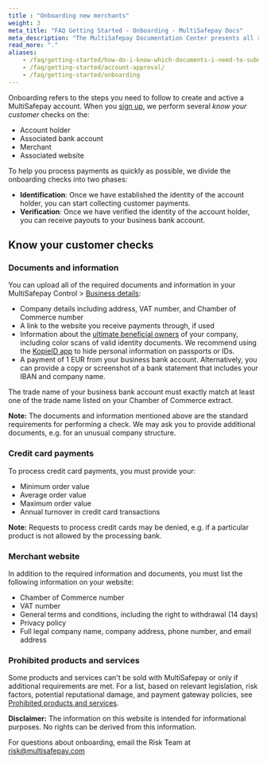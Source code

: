```yaml
---
title : "Onboarding new merchants"
weight: 3
meta_title: "FAQ Getting Started - Onboarding - MultiSafepay Docs"
meta_description: "The MultiSafepay Documentation Center presents all relevant information about our Plugins and API. You can also find support pages for payment methods, tools and general questions as well as the contact details of our Support and Integration Teams."
read_more: "."
aliases:
    - /faq/getting-started/how-do-i-know-which-documents-i-need-to-submit-and-which-data-to-post-on-my-website/
    - /faq/getting-started/account-approval/
    - /faq/getting-started/onboarding
---
```

Onboarding refers to the steps you need to follow to create and active a MultiSafepay account. When you [sign up](https://merchant.multisafepay.com/signup), we perform several _know your customer_ checks on the:

* Account holder
* Associated bank account
* Merchant
* Associated website

To help you process payments as quickly as possible, we divide the onboarding checks into two phases:

* **Identification**: Once we have established the identity of the account holder, you can start collecting customer payments.
* **Verification**: Once we have verified the identity of the account holder, you can receive payouts to your business bank account.

## Know your customer checks

### Documents and information

You can upload all of the required documents and information in your MultiSafepay Control > [Business details](https://merchant.multisafepay.com/onboarding):

* Company details including address, VAT number, and Chamber of Commerce number
* A link to the website you receive payments through, if used 
* Information about the [ultimate beneficial owners](https://docs.multisafepay.com/faq/getting-started/ultimate-beneficial-owner-form/) of your company, including color scans of valid identity documents. We recommend using the [KopieID app](https://www.rijksoverheid.nl/onderwerpen/identiteitsfraude/vraag-en-antwoord/veilige-kopie-identiteitsbewijs) to hide personal information on passports or IDs.
* A payment of 1 EUR from your business bank account. Alternatively, you can provide a copy or screenshot of a bank statement that includes your IBAN and company name.

The trade name of your business bank account must exactly match at least one of the trade name listed on your Chamber of Commerce extract.

**Note:** The documents and information mentioned above are the standard requirements for performing a check. We may ask you to provide additional documents, e.g. for an unusual company structure.

### Credit card payments
To process credit card payments, you must provide your:

* Minimum order value
* Average order value
* Maximum order value
* Annual turnover in credit card transactions

**Note:** Requests to process credit cards may be denied, e.g. if a particular product is not allowed by the processing bank.

### Merchant website

In addition to the required information and documents, you must list the following information on your website:

* Chamber of Commerce number
* VAT number
* General terms and conditions, including the right to withdrawal (14 days)
* Privacy policy
* Full legal company name, company address, phone number, and email address

### Prohibited products and services

Some products and services can't be sold with MultiSafepay or only if additional requirements are met. For a list, based on relevant legislation, risk factors, potential reputational damage, and payment gateway policies, see [Prohibited products and services](/faq/getting-started/prohibited-products-and-services/).

**Disclaimer:** The information on this website is intended for informational purposes. No rights can be derived from this information.

For questions about onboarding, email the Risk Team at <risk@multisafepay.com>
